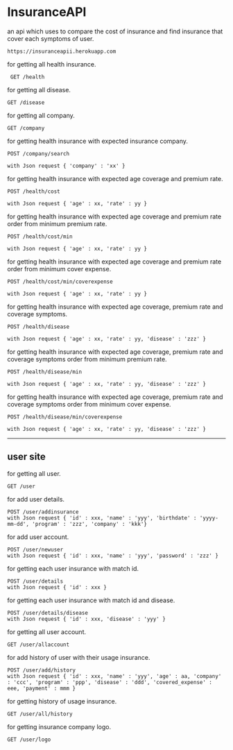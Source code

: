 # InsuranceAPI

an api which uses to compare the cost of insurance and find insurance that cover each symptoms of user.

``` 
https://insuranceapii.herokuapp.com 
```


 for getting all health insurance.
```
 GET /health   
 ```

for getting all disease.
```
GET /disease 
```

for getting all company.
```
GET /company 
```

for getting health insurance with expected insurance company.
```
POST /company/search

with Json request { 'company' : 'xx' }
```

for getting health insurance with expected age coverage and premium rate.
```
POST /health/cost

with Json request { 'age' : xx, 'rate' : yy }
```

for getting health insurance with expected age coverage and premium rate order from minimum premium rate.
```
POST /health/cost/min

with Json request { 'age' : xx, 'rate' : yy }
```

for getting health insurance with expected age coverage and premium rate order from minimum cover expense.
```
POST /health/cost/min/coverexpense

with Json request { 'age' : xx, 'rate' : yy }
```

for getting health insurance with expected age coverage, premium rate and coverage symptoms.
```
POST /health/disease

with Json request { 'age' : xx, 'rate' : yy, 'disease' : 'zzz' }
```

for getting health insurance with expected age coverage, premium rate and coverage symptoms order from minimum premium rate.
```
POST /health/disease/min

with Json request { 'age' : xx, 'rate' : yy, 'disease' : 'zzz' }
```

for getting health insurance with expected age coverage, premium rate and coverage symptoms order from minimum cover expense.
```
POST /health/disease/min/coverexpense

with Json request { 'age' : xx, 'rate' : yy, 'disease' : 'zzz' }
```
------
 ## user site

for getting all user.
```
GET /user
```

for add user details.
```
POST /user/addinsurance
with Json request { 'id' : xxx, 'name' : 'yyy', 'birthdate' : 'yyyy-mm-dd', 'program' : 'zzz', 'company' : 'kkk'}
```

for add user account.
```
POST /user/newuser
with Json request { 'id' : xxx, 'name' : 'yyy', 'password' : 'zzz' }
```

for getting each user insurance with match id.
```
POST /user/details
with Json request { 'id' : xxx }
```

for getting each user insurance with match id and disease.
```
POST /user/details/disease
with Json request { 'id' : xxx, 'disease' : 'yyy' }
```

for getting all user account.
```
GET /user/allaccount
```

for add history of user with their usage insurance.
```
POST /user/add/history
with Json request { 'id' : xxx, 'name' : 'yyy', 'age' : aa, 'company' : 'ccc', 'program' : 'ppp', 'disease' : 'ddd', 'covered_expense' : eee, 'payment' : mmm }
```

for getting history of usage insurance.
```
GET /user/all/history
```

for getting insurance company logo.
```
GET /user/logo
```